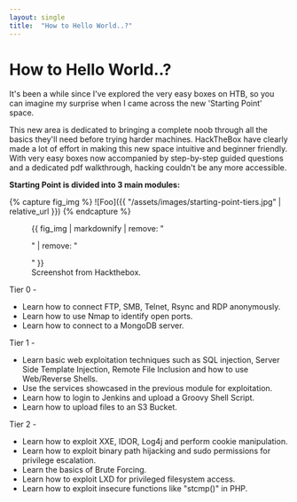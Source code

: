 ```yaml
---
layout: single
title:  "How to Hello World..?"
---
```


# How to Hello World..?


It's been a while since I've explored the very easy boxes on HTB, so you can imagine my surprise when I came across the new 'Starting Point' space.

This new area is dedicated to bringing a complete noob through all the basics they'll need before trying harder machines. 
HackTheBox have clearly made a lot of effort in making this new space intuitive and beginner friendly. With very easy boxes now accompanied by step-by-step guided questions and a dedicated pdf walkthrough, hacking couldn't be any more accessible.

**Starting Point is divided into 3 main modules:**

{% capture fig_img %}
![Foo]({{ "/assets/images/starting-point-tiers.jpg" | relative_url }})
{% endcapture %}

<figure>
  {{ fig_img | markdownify | remove: "<p>" | remove: "</p>" }}
  <figcaption>Screenshot from Hackthebox.</figcaption>
</figure>

Tier 0 - 
* Learn how to connect FTP, SMB, Telnet, Rsync and RDP anonymously.
* Learn how to use Nmap to identify open ports.
* Learn how to connect to a MongoDB server.

Tier 1 - 
* Learn basic web exploitation techniques such as SQL injection, Server Side Template Injection, Remote File Inclusion and how to use Web/Reverse Shells.
* Use the services showcased in the previous module for exploitation.
* Learn how to login to Jenkins and upload a Groovy Shell Script.
* Learn how to upload files to an S3 Bucket.

Tier 2 -
* Learn how to exploit XXE, IDOR, Log4j and perform cookie manipulation.
* Learn how to exploit binary path hijacking and sudo permissions for privilege escalation.
* Learn the basics of Brute Forcing.
* Learn how to exploit LXD for privileged filesystem access.
* Learn how to exploit insecure functions like "stcmp()" in PHP.

